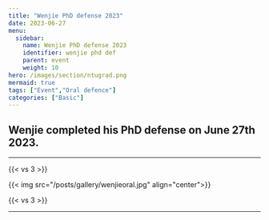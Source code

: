 ```yaml
---
title: "Wenjie PhD defense 2023"
date: 2023-06-27
menu:
  sidebar:
    name: Wenjie PhD defense 2023
    identifier: wenjie phd def
    parent: event
    weight: 10
hero: /images/section/ntugrad.png
mermaid: true
tags: ["Event","Oral defence"]
categories: ["Basic"]
---
```


## Wenjie completed his PhD defense on June 27th 2023.
---
{{< vs 3 >}}

{{< img src="/posts/gallery/wenjieoral.jpg" align="center">}}

{{< vs 3 >}}

---
